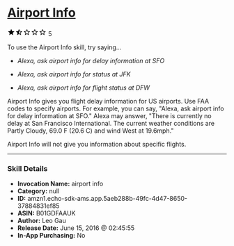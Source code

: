 # [Airport Info](http://alexa.amazon.com/#skills/amzn1.echo-sdk-ams.app.5aeb288b-49fc-4d47-8650-37884831ef85)
![1.2 stars](../../images/ic_star_black_18dp_1x.png)![1.2 stars](../../images/ic_star_half_black_18dp_1x.png)![1.2 stars](../../images/ic_star_border_black_18dp_1x.png)![1.2 stars](../../images/ic_star_border_black_18dp_1x.png)![1.2 stars](../../images/ic_star_border_black_18dp_1x.png) 5

To use the Airport Info skill, try saying...

* *Alexa, ask airport info for delay information at SFO*

* *Alexa, ask airport info for status at JFK*

* *Alexa, ask airport info for flight status at DFW*

Airport Info gives you flight delay information for US airports. Use FAA codes to specify airports. For example, you can say, "Alexa, ask airport info for delay information at SFO." Alexa may answer, "There is currently no delay at San Francisco International. The current weather conditions are Partly Cloudy, 69.0 F (20.6 C) and wind West at 19.6mph."

Airport Info will not give you information about specific flights.

***

### Skill Details

* **Invocation Name:** airport info
* **Category:** null
* **ID:** amzn1.echo-sdk-ams.app.5aeb288b-49fc-4d47-8650-37884831ef85
* **ASIN:** B01GDFAAUK
* **Author:** Leo Gau
* **Release Date:** June 15, 2016 @ 02:45:55
* **In-App Purchasing:** No
